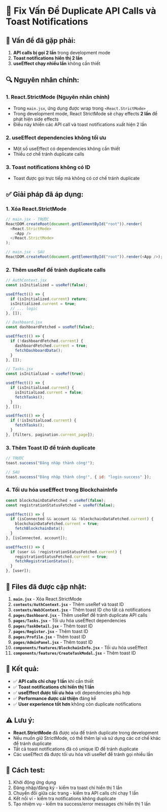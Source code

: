 # 🔧 Fix Vấn Đề Duplicate API Calls và Toast Notifications

## 🐛 **Vấn đề đã gặp phải:**

1. **API calls bị gọi 2 lần** trong development mode
2. **Toast notifications hiển thị 2 lần**
3. **useEffect chạy nhiều lần** không cần thiết

## 🔍 **Nguyên nhân chính:**

### 1. **React.StrictMode** (Nguyên nhân chính)

- Trong `main.jsx`, ứng dụng được wrap trong `<React.StrictMode>`
- Trong development mode, React StrictMode sẽ chạy effects **2 lần** để phát hiện side effects
- Điều này khiến các API call và toast notifications xuất hiện 2 lần

### 2. **useEffect dependencies không tối ưu**

- Một số useEffect có dependencies không cần thiết
- Thiếu cơ chế tránh duplicate calls

### 3. **Toast notifications không có ID**

- Toast được gọi trực tiếp mà không có cơ chế tránh duplicate

## ✅ **Giải pháp đã áp dụng:**

### 1. **Xóa React.StrictMode**

```javascript
// main.jsx - TRƯỚC
ReactDOM.createRoot(document.getElementById("root")).render(
  <React.StrictMode>
    <App />
  </React.StrictMode>
);

// main.jsx - SAU
ReactDOM.createRoot(document.getElementById("root")).render(<App />);
```

### 2. **Thêm useRef để tránh duplicate calls**

```javascript
// AuthContext.jsx
const isInitialized = useRef(false);

useEffect(() => {
  if (isInitialized.current) return;
  isInitialized.current = true;
  // ... logic
}, []);

// Dashboard.jsx
const dashboardFetched = useRef(false);

useEffect(() => {
  if (!dashboardFetched.current) {
    dashboardFetched.current = true;
    fetchDashboardData();
  }
}, []);

// Tasks.jsx
const isInitialLoad = useRef(true);

useEffect(() => {
  if (isInitialLoad.current) {
    isInitialLoad.current = false;
    fetchTasks();
  }
}, []);

useEffect(() => {
  if (!isInitialLoad.current) {
    fetchTasks();
  }
}, [filters, pagination.current_page]);
```

### 3. **Thêm Toast ID để tránh duplicate**

```javascript
// TRƯỚC
toast.success("Đăng nhập thành công!");

// SAU
toast.success("Đăng nhập thành công!", { id: "login-success" });
```

### 4. **Tối ưu hóa useEffect trong BlockchainInfo**

```javascript
const blockchainDataFetched = useRef(false);
const registrationStatusFetched = useRef(false);

useEffect(() => {
  if (isConnected && account && !blockchainDataFetched.current) {
    blockchainDataFetched.current = true;
    fetchBlockchainData();
  }
}, [isConnected, account]);

useEffect(() => {
  if (user && !registrationStatusFetched.current) {
    registrationStatusFetched.current = true;
    fetchRegistrationStatus();
  }
}, [user]);
```

## 📁 **Files đã được cập nhật:**

1. **`main.jsx`** - Xóa React.StrictMode
2. **`contexts/AuthContext.jsx`** - Thêm useRef và toast ID
3. **`contexts/Web3Context.jsx`** - Thêm toast ID cho tất cả notifications
4. **`pages/Dashboard.jsx`** - Thêm useRef để tránh duplicate API calls
5. **`pages/Tasks.jsx`** - Tối ưu hóa useEffect dependencies
6. **`pages/TaskDetail.jsx`** - Thêm toast ID
7. **`pages/Register.jsx`** - Thêm toast ID
8. **`pages/Profile.jsx`** - Thêm toast ID
9. **`pages/AdminPanel.jsx`** - Thêm toast ID
10. **`components/features/BlockchainInfo.jsx`** - Tối ưu hóa useEffect
11. **`components/features/CreateTaskModal.jsx`** - Thêm toast ID

## 🎯 **Kết quả:**

- ✅ **API calls chỉ chạy 1 lần** khi cần thiết
- ✅ **Toast notifications chỉ hiển thị 1 lần**
- ✅ **useEffect được tối ưu hóa** với dependencies phù hợp
- ✅ **Performance được cải thiện** đáng kể
- ✅ **User experience tốt hơn** không còn duplicate notifications

## ⚠️ **Lưu ý:**

- **React.StrictMode** đã được xóa để tránh duplicate trong development
- Nếu muốn giữ StrictMode, có thể thêm lại và sử dụng các cơ chế khác để tránh duplicate
- Tất cả toast notifications đã có unique ID để tránh duplicate
- Các useEffect đã được tối ưu hóa với useRef để tránh gọi nhiều lần

## 🔄 **Cách test:**

1. Khởi động ứng dụng
2. Đăng nhập/đăng ký - kiểm tra toast chỉ hiển thị 1 lần
3. Chuyển đổi giữa các trang - kiểm tra API calls chỉ chạy 1 lần
4. Kết nối ví - kiểm tra notifications không duplicate
5. Tạo nhiệm vụ - kiểm tra success/error messages chỉ hiển thị 1 lần
